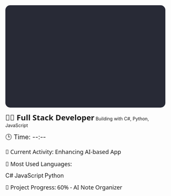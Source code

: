 <svg xmlns="http://www.w3.org/2000/svg" width="500" height="320" viewBox="0 0 500 320" fill="none">
  <style>
    .bg { fill: #282A36; }
    .text { fill: white; font-family: 'Segoe UI', Tahoma, Geneva, Verdana, sans-serif; font-size: 18px; }
    .title { font-size: 24px; font-weight: bold; }
    .subtext { font-size: 14px; fill: #BFBFBF; }
    .time { font-size: 20px; fill: #50FA7B; }
    .language { font-size: 18px; fill: #F1FA8C; }
    .circle { stroke-width: 2px; stroke: white; }
    .progress { fill: #6272A4; }
    .progress-bar { fill: #FF79C6; }
  </style>

  <!-- Background -->
  <rect width="500" height="320" class="bg" rx="15"/>

  <!-- Title and Subtitle -->
  <text x="20" y="40" class="text title">👨‍💻 Full Stack Developer</text>
  <text x="20" y="70" class="subtext">Building with C#, Python, JavaScript</text>

  <!-- Current Time -->
  <text x="20" y="110" class="time" id="current-time">🕒 Time: --:--</text>

  <!-- Current Activity -->
  <text x="20" y="150" class="text">📝 Current Activity: Enhancing AI-based App</text>

  <!-- Most Used Languages -->
  <text x="20" y="190" class="text">🔧 Most Used Languages:</text>

  <!-- Language Icons -->
  <g transform="translate(30, 210)">
    <circle cx="20" cy="20" r="20" fill="#5D3FD3" class="circle"/>
    <text x="50" y="25" class="language">C#</text>
  </g>
  <g transform="translate(30, 250)">
    <circle cx="20" cy="20" r="20" fill="#F7DF1E" class="circle"/>
    <text x="50" y="25" class="language">JavaScript</text>
  </g>
  <g transform="translate(30, 290)">
    <circle cx="20" cy="20" r="20" fill="#3776AB" class="circle"/>
    <text x="50" y="25" class="language">Python</text>
  </g>

  <!-- Project Progress Bar -->
  <text x="250" y="190" class="text">🚀 Project Progress:</text>
  <rect x="250" y="210" width="200" height="20" class="progress" rx="10"/>
  <rect x="250" y="210" width="120" height="20" class="progress-bar" rx="10"/>
  <text x="250" y="245" class="text">60% - AI Note Organizer</text>

  <!-- Script to Show Time -->
  <script type="text/javascript">
    function updateTime() {
      var now = new Date();
      var hours = now.getHours();
      var minutes = now.getMinutes();
      if (minutes < 10) { minutes = '0' + minutes; }
      document.getElementById('current-time').textContent = '🕒 Time: ' + hours + ':' + minutes;
    }
    setInterval(updateTime, 1000);
    updateTime();
  </script>
</svg>
